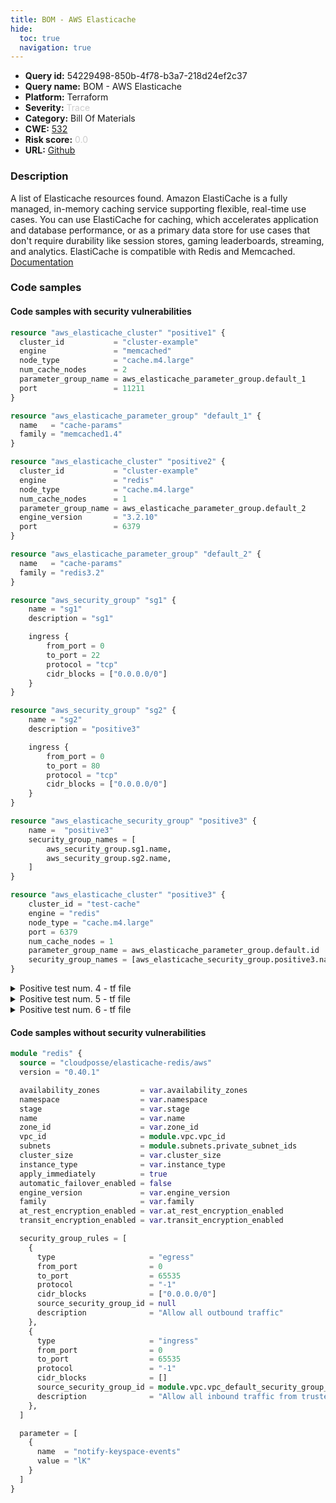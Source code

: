 ```yaml
---
title: BOM - AWS Elasticache
hide:
  toc: true
  navigation: true
---
```


<style>
  .highlight .hll {
    background-color: #ff171742;
  }
  .md-content {
    max-width: 1100px;
    margin: 0 auto;
  }
</style>

-   **Query id:** 54229498-850b-4f78-b3a7-218d24ef2c37
-   **Query name:** BOM - AWS Elasticache
-   **Platform:** Terraform
-   **Severity:** <span style="color:#CCCCCC">Trace</span>
-   **Category:** Bill Of Materials
-   **CWE:** <a href="https://cwe.mitre.org/data/definitions/532.html" onclick="newWindowOpenerSafe(event, 'https://cwe.mitre.org/data/definitions/532.html')">532</a>
-   **Risk score:** <span style="color:#CCCCCC">0.0</span>
-   **URL:** [Github](https://github.com/Checkmarx/kics/tree/master/assets/queries/terraform/aws_bom/elasticache)

### Description
A list of Elasticache resources found. Amazon ElastiCache is a fully managed, in-memory caching service supporting flexible, real-time use cases. You can use ElastiCache for caching, which accelerates application and database performance, or as a primary data store for use cases that don't require durability like session stores, gaming leaderboards, streaming, and analytics. ElastiCache is compatible with Redis and Memcached.<br>
[Documentation](https://kics.io)

### Code samples
#### Code samples with security vulnerabilities
```tf title="Positive test num. 1 - tf file" hl_lines="1"
resource "aws_elasticache_cluster" "positive1" {
  cluster_id           = "cluster-example"
  engine               = "memcached"
  node_type            = "cache.m4.large"
  num_cache_nodes      = 2
  parameter_group_name = aws_elasticache_parameter_group.default_1
  port                 = 11211
}

resource "aws_elasticache_parameter_group" "default_1" {
  name   = "cache-params"
  family = "memcached1.4"
}

```
```tf title="Positive test num. 2 - tf file" hl_lines="1"
resource "aws_elasticache_cluster" "positive2" {
  cluster_id           = "cluster-example"
  engine               = "redis"
  node_type            = "cache.m4.large"
  num_cache_nodes      = 1
  parameter_group_name = aws_elasticache_parameter_group.default_2
  engine_version       = "3.2.10"
  port                 = 6379
}

resource "aws_elasticache_parameter_group" "default_2" {
  name   = "cache-params"
  family = "redis3.2"
}

```
```tf title="Positive test num. 3 - tf file" hl_lines="33"
resource "aws_security_group" "sg1" {
    name = "sg1"
    description = "sg1"

    ingress {
        from_port = 0
        to_port = 22
        protocol = "tcp"
        cidr_blocks = ["0.0.0.0/0"]
    }
}

resource "aws_security_group" "sg2" {
    name = "sg2"
    description = "positive3"

    ingress {
        from_port = 0
        to_port = 80
        protocol = "tcp"
        cidr_blocks = ["0.0.0.0/0"]
    }
}

resource "aws_elasticache_security_group" "positive3" {
    name =  "positive3"
    security_group_names = [
        aws_security_group.sg1.name,
        aws_security_group.sg2.name,
    ]
}

resource "aws_elasticache_cluster" "positive3" {
    cluster_id = "test-cache"
    engine = "redis"
    node_type = "cache.m4.large"
    port = 6379
    num_cache_nodes = 1
    parameter_group_name = aws_elasticache_parameter_group.default.id
    security_group_names = [aws_elasticache_security_group.positive3.name]
}

```
<details><summary>Positive test num. 4 - tf file</summary>

```tf hl_lines="33"
resource "aws_security_group" "sg11" {
    name = "sg1"
    description = "sg11"

    ingress {
        from_port = 0
        to_port = 22
        protocol = "tcp"
        cidr_blocks = ["0.0.2.0/0"]
    }
}

resource "aws_security_group" "sg22" {
    name = "sg22"
    description = "positive3"

    ingress {
        from_port = 0
        to_port = 80
        protocol = "tcp"
        cidr_blocks = ["0.0.2.0/0"]
    }
}

resource "aws_elasticache_security_group" "positive4" {
    name =  "positive4"
    security_group_names = [
        aws_security_group.sg11.name,
        aws_security_group.sg22.name,
    ]
}

resource "aws_elasticache_cluster" "positive4" {
    cluster_id = "test-cache"
    engine = "redis"
    node_type = "cache.m4.large"
    port = 6379
    num_cache_nodes = 1
    parameter_group_name = aws_elasticache_parameter_group.default.id
    security_group_names = [aws_elasticache_security_group.positive4.name]
}

```
</details>
<details><summary>Positive test num. 5 - tf file</summary>

```tf hl_lines="13"
resource "aws_security_group" "sgg" {
    name = "sgg"
    description = "sgg"

    ingress {
        from_port = 0
        to_port = 22
        protocol = "tcp"
        cidr_blocks = ["0.0.2.0/0"]
    }
}

resource "aws_elasticache_cluster" "positive5" {
    cluster_id = "test-cache"
    engine = "redis"
    node_type = "cache.m4.large"
    port = 6379
    num_cache_nodes = 1
    parameter_group_name = aws_elasticache_parameter_group.default.id
    security_group_names = [aws_security_group.sgg.name]
}

```
</details>
<details><summary>Positive test num. 6 - tf file</summary>

```tf hl_lines="13"
resource "aws_security_group" "sg6" {
    name = "sg6"
    description = "sg6"

    ingress {
        from_port = 0
        to_port = 22
        protocol = "tcp"
        cidr_blocks = ["0.0.0.0/0"]
    }
}

resource "aws_elasticache_cluster" "positive6" {
    cluster_id = "test-cache"
    engine = "redis"
    node_type = "cache.m4.large"
    port = 6379
    num_cache_nodes = 1
    parameter_group_name = aws_elasticache_parameter_group.default.id
     security_group_ids = [aws_security_group.sg6.id]
}

```
</details>


#### Code samples without security vulnerabilities
```tf title="Negative test num. 1 - tf file"
module "redis" {
  source = "cloudposse/elasticache-redis/aws"
  version = "0.40.1"

  availability_zones         = var.availability_zones
  namespace                  = var.namespace
  stage                      = var.stage
  name                       = var.name
  zone_id                    = var.zone_id
  vpc_id                     = module.vpc.vpc_id
  subnets                    = module.subnets.private_subnet_ids
  cluster_size               = var.cluster_size
  instance_type              = var.instance_type
  apply_immediately          = true
  automatic_failover_enabled = false
  engine_version             = var.engine_version
  family                     = var.family
  at_rest_encryption_enabled = var.at_rest_encryption_enabled
  transit_encryption_enabled = var.transit_encryption_enabled

  security_group_rules = [
    {
      type                     = "egress"
      from_port                = 0
      to_port                  = 65535
      protocol                 = "-1"
      cidr_blocks              = ["0.0.0.0/0"]
      source_security_group_id = null
      description              = "Allow all outbound traffic"
    },
    {
      type                     = "ingress"
      from_port                = 0
      to_port                  = 65535
      protocol                 = "-1"
      cidr_blocks              = []
      source_security_group_id = module.vpc.vpc_default_security_group_id
      description              = "Allow all inbound traffic from trusted Security Groups"
    },
  ]

  parameter = [
    {
      name  = "notify-keyspace-events"
      value = "lK"
    }
  ]
}

```

